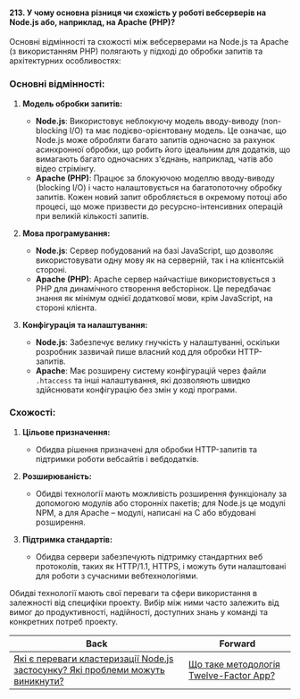 #### 213. У чому основна різниця чи схожість у роботі вебсерверів на Node.js або, наприклад, на Apache (PHP)?

Основні відмінності та схожості між вебсерверами на Node.js та Apache (з використанням PHP) полягають у підході до обробки запитів та архітектурних особливостях:

### Основні відмінності:

1. **Модель обробки запитів:**
   - **Node.js**: Використовує неблокуючу модель вводу-виводу (non-blocking I/O) та має подієво-орієнтовану модель. Це означає, що Node.js може обробляти багато запитів одночасно за рахунок асинхронної обробки, що робить його ідеальним для додатків, що вимагають багато одночасних з'єднань, наприклад, чатів або відео стрімінгу.
   - **Apache (PHP)**: Працює за блокуючою моделлю вводу-виводу (blocking I/O) і часто налаштовується на багатопоточну обробку запитів. Кожен новий запит обробляється в окремому потоці або процесі, що може призвести до ресурсно-інтенсивних операцій при великій кількості запитів.

2. **Мова програмування:**
   - **Node.js**: Сервер побудований на базі JavaScript, що дозволяє використовувати одну мову як на серверній, так і на клієнтській стороні.
   - **Apache (PHP)**: Apache сервер найчастіше використовується з PHP для динамічного створення вебсторінок. Це передбачає знання як мінімум однієї додаткової мови, крім JavaScript, на стороні клієнта.

3. **Конфігурація та налаштування:**
   - **Node.js**: Забезпечує велику гнучкість у налаштуванні, оскільки розробник зазвичай пише власний код для обробки HTTP-запитів.
   - **Apache**: Має розширену систему конфігурацій через файли `.htaccess` та інші налаштування, які дозволяють швидко здійснювати конфігурацію без змін у коді програми.

### Схожості:

1. **Цільове призначення:**
   - Обидва рішення призначені для обробки HTTP-запитів та підтримки роботи вебсайтів і вебдодатків.

2. **Розширюваність:**
   - Обидві технології мають можливість розширення функціоналу за допомогою модулів або сторонніх пакетів; для Node.js це модулі NPM, а для Apache – модулі, написані на C або вбудовані розширення.

3. **Підтримка стандартів:**
   - Обидва сервери забезпечують підтримку стандартних веб протоколів, таких як HTTP/1.1, HTTPS, і можуть бути налаштовані для роботи з сучасними вебтехнологіями.

Обидві технології мають свої переваги та сфери використання в залежності від специфіки проекту. Вибір між ними часто залежить від вимог до продуктивності, надійності, доступних знань у команді та конкретних потреб проекту.

| Back | Forward |
|---|---|
| [Які є переваги кластеризації Node.js застосунку? Які проблеми можуть виникнути?](/ua/senior/architecture/what-are-the-advantages-of-clustering-a-nodejs-application-what-issues-may-occur.md)  | [Що таке методологія Twelve-Factor App?](/ua/senior/architecture/what-is-the-twelvefactor-app-methodology.md) |